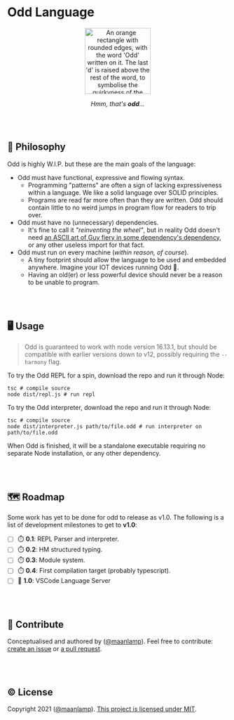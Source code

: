 # Odd Language

<div align="center">
<img src="./odd.svg" height="150" alt="An orange rectangle with rounded edges, with the word 'Odd' written on it. The last 'd' is raised above the rest of the word, to symbolise the quirkyness of the Odd language.">

_Hmm, that's **odd**..._

</div>

<br/>
<br/>

## 🧠 Philosophy

Odd is highly W.I.P. but these are the main goals of the language:

- Odd must have functional, expressive and flowing syntax.
  - Programming "patterns" are often a sign of lacking expressiveness within a language. We like a solid language over SOLID principles.
  - Programs are read far more often than they are written. Odd should contain little to no weird jumps in program flow for readers to trip over.
- Odd must have no (unnecessary) dependencies.
  - It's fine to call it _"reinventing the wheel"_, but in reality Odd doesn't need [an ASCII art of Guy fiery in some dependency's dependency](https://medium.com/s/silicon-satire/i-peeked-into-my-node-modules-directory-and-you-wont-believe-what-happened-next-b89f63d21558), or any other useless import for that fact.
- Odd must run on every machine (_within reason, of course_).
  - A tiny footprint should allow the language to be used and embedded anywhere. Imagine your IOT devices running Odd 🤯.
  - Having an old(er) or less powerful device should never be a reason to be unable to program.

<br/>
<br/>

## 🖥️ Usage

> Odd is guaranteed to work with node version 16.13.1, but should be compatible with earlier versions down to v12, possibly requiring the `--harmony` flag.

To try the Odd REPL for a spin, download the repo and run it through Node:

```shell
tsc # compile source
node dist/repl.js # run repl
```

To try the Odd interpreter, download the repo and run it through Node:

```shell
tsc # compile source
node dist/interpreter.js path/to/file.odd # run interpreter on path/to/file.odd
```

When Odd is finished, it will be a standalone executable requiring no separate Node installation, or any other dependency.

<br/>
<br/>

## 🗺️ Roadmap

Some work has yet to be done for odd to release as v1.0. The following is a list of development milestones to get to **v1.0**:

- [ ] ⏱️ **0.1**: REPL Parser and interpreter.
- [ ] ⏱️ **0.2**: HM structured typing.
- [ ] ⏱️ **0.3**: Module system.
- [ ] ⏱️ **0.4**: First compilation target (probably typescript).
- [ ] 🏁 **1.0**: VSCode Language Server

<br/>
<br/>

## 🤸 Contribute

Conceptualised and authored by ([@maanlamp](https://github.com/maanlamp)). Feel free to contribute: [create an issue](https://github.com/oddlanguage/odd/issues/new) or [a pull request](https://github.com/oddlanguage/odd/pulls).

<br/>
<br/>

## © License

Copyright 2021 ([@maanlamp](https://github.com/maanlamp)).
[This project is licensed under MIT](./LICENSE.txt).
